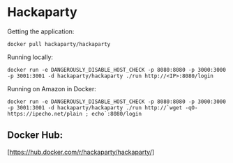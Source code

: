 # Hackaparty

Getting the application:
```
docker pull hackaparty/hackaparty
```

Running locally:
```
docker run -e DANGEROUSLY_DISABLE_HOST_CHECK -p 8080:8080 -p 3000:3000 -p 3001:3001 -d hackaparty/hackaparty ./run http://<IP>:8080/login
```

Running on Amazon in Docker:
```
docker run -e DANGEROUSLY_DISABLE_HOST_CHECK -p 8080:8080 -p 3000:3000 -p 3001:3001 -d hackaparty/hackaparty ./run http://`wget -qO- https://ipecho.net/plain ; echo`:8080/login
```

## Docker Hub:
[https://hub.docker.com/r/hackaparty/hackaparty/]
